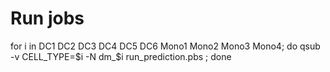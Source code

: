 # Run jobs

for i in DC1 DC2 DC3 DC4 DC5 DC6 Mono1 Mono2 Mono3 Mono4; do qsub -v CELL_TYPE=$i -N dm_$i run_prediction.pbs ; done
